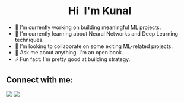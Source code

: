 <h1 align="center">Hi <img src="https://raw.githubusercontent.com/MartinHeinz/MartinHeinz/master/wave.gif" width="1px"> I'm Kunal</h1>

- 🔭 I’m currently working on building meaningful ML projects.
- 🌱 I’m currently learning about Neural Networks and Deep Learning techniques.
- 👯 I’m looking to collaborate on some exiting ML-related projects.
- 💬 Ask me about anything. I'm an open book.
- ⚡ Fun fact: I'm pretty good at building strategy.

## Connect with me:
<p align="left">
  <a href="https://www.linkedin.com/in/kunalramchurn" target="_blank"><img src="https://img.shields.io/badge/-LinkedIn-%230077B5?style=for-the-badge&logo=linkedin&logoColor=white" target="_blank"></a> 
 <a href = "mailto:kunal.ramchurn12@gmail.com"><img src="https://img.shields.io/badge/-Gmail-%23333?style=for-the-badge&logo=gmail&logoColor=white" target="_blank"></a>
</p>
